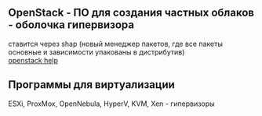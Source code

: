 ## OpenStack - ПО для создания частных облаков - оболочка гипервизора
ставится через shap (новый менеджер пакетов, где все пакеты основные и зависимости упакованы в дистрибутив)\
[openstack help](https://ruvds.com/ru/helpcenter/openstack-ubuntu-20-04/)

## Программы для виртуализации
ESXi, ProxMox, OpenNebula, HyperV, KVM, Xen - гипервизоры
